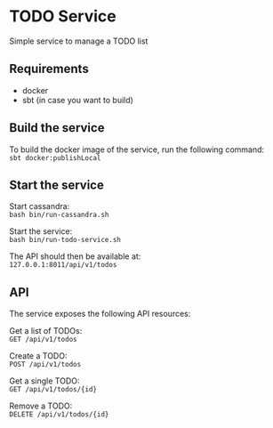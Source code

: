 # TODO Service
Simple service to manage a TODO list

## Requirements
- docker
- sbt (in case you want to build)

## Build the service

To build the docker image of the service, run the following command:  
`sbt docker:publishLocal`

## Start the service

Start cassandra:  
`bash bin/run-cassandra.sh`

Start the service:  
`bash bin/run-todo-service.sh`

The API should then be available at:  
`127.0.0.1:8011/api/v1/todos`

## API
The service exposes the following API resources:

Get a list of TODOs:  
`GET /api/v1/todos`

Create a TODO:  
`POST /api/v1/todos`

Get a single TODO:  
`GET /api/v1/todos/{id}`

Remove a TODO:  
`DELETE /api/v1/todos/{id}`
